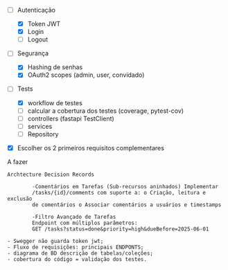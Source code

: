 - [ ] Autenticação
  - [X] Token JWT
  - [X] Login
  - [ ] Logout
- [ ] Segurança
  - [X] Hashing de senhas
  - [X] OAuth2 scopes (admin, user, convidado)
- [ ] Tests
  - [X] workflow de testes
  - [ ] calcular a cobertura dos testes (coverage, pytest-cov)     
  - [ ] controllers (fastapi TestClient)
  - [ ] services 
  - [ ] Repository
- [X] Escolher os 2 primeiros requisitos complementares


A fazer 

	Archtecture Decision Records
	
			-Comentários em Tarefas (Sub-recursos aninhados) Implementar
			/tasks/{id}/comments com suporte a: o Criação, leitura e exclusão
			de comentários o Associar comentários a usuários e timestamps
			
			-Filtro Avançado de Tarefas
			Endpoint com múltiplos parâmetros:
			GET /tasks?status=done&priority=high&dueBefore=2025-06-01
			
	- Swegger não guarda token jwt;
	- Fluxo de requisições: principais ENDPONTS;
	- diagrama de BD descrição de tabelas/coleções;
	- cobertura do código = validação dos testes.
